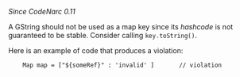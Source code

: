 *Since CodeNarc 0.11*

A GString should not be used as a map key since its *hashcode* is not
guaranteed to be stable. Consider calling `key.toString()`.

Here is an example of code that produces a violation:

        Map map = ["${someRef}" : 'invalid' ]       // violation
